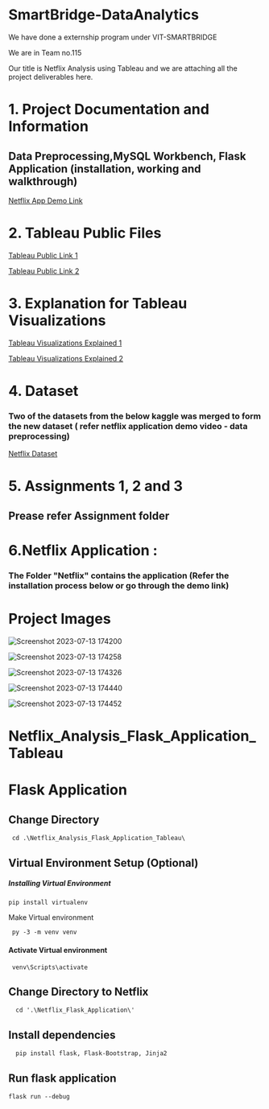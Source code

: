 # SmartBridge-DataAnalytics

We have done a externship program under VIT-SMARTBRIDGE

We are in Team no.115 

Our title is Netflix Analysis using Tableau and we are attaching all the project deliverables here.

# 1. Project Documentation and Information

<h2>Data Preprocessing,MySQL Workbench, Flask Application (installation, working and walkthrough)</h2>
<a href="https://drive.google.com/drive/folders/1n-dNJ223p_NAI5aytF9obrv1po6e_ttt" target="_blank">Netflix App Demo Link</a>


# 2. Tableau Public Files
<a href="https://public.tableau.com/app/profile/harikrishnan.r7355" target="_blank">Tableau Public Link 1</a>

<a href="https://public.tableau.com/app/profile/benoy.joseph" target="_blank">Tableau Public Link 2</a>

# 3. Explanation for Tableau Visualizations

<a href="https://drive.google.com/drive/folders/10Qbe1k94ST4mEU1erdZ8UoFR-_PzrVHO?usp=sharing" target="_blank">Tableau Visualizations Explained 1</a>

<a href="https://drive.google.com/drive/folders/1o2BldfG_byQT7VXSlt4afSPBqL7d9tMg" target="_blank">Tableau Visualizations Explained 2</a>

# 4. Dataset

<h3>Two of the datasets from the below kaggle was merged to form the new dataset ( refer netflix application demo video - data preprocessing) </h3>
<a href="https://www.kaggle.com/datasets/thedevastator/the-ultimate-netflix-tv-shows-and-movies-datasetg" target="_blank">Netflix Dataset</a>

# 5. Assignments 1, 2 and 3
 <h2>Prease refer Assignment folder</h2>

# 6.Netflix Application : 
<h3>The Folder "Netflix" contains the application (Refer the installation process below or go through the demo link) </h3>

# Project Images
![Screenshot 2023-07-13 174200](https://github.com/Harikrish-rrk/Netflix_Analysis_Flask_Application_Tableau/assets/110128554/ca062760-7ef6-4eb6-a39c-a938c5d9c012)


![Screenshot 2023-07-13 174258](https://github.com/Harikrish-rrk/Netflix_Analysis_Flask_Application_Tableau/assets/110128554/b9ad47a8-dbf9-4cb3-86b5-49b121b93d2f)

![Screenshot 2023-07-13 174326](https://github.com/Harikrish-rrk/Netflix_Analysis_Flask_Application_Tableau/assets/110128554/efd3b2e3-9322-4f1c-a7ec-541dc7e3ab65)

![Screenshot 2023-07-13 174440](https://github.com/Harikrish-rrk/Netflix_Analysis_Flask_Application_Tableau/assets/110128554/f111fc80-16e9-4b9d-87c3-d4021b319819)

![Screenshot 2023-07-13 174452](https://github.com/Harikrish-rrk/Netflix_Analysis_Flask_Application_Tableau/assets/110128554/3383ad80-1b0e-43e6-8921-6c2abfae23ee)

# Netflix_Analysis_Flask_Application_Tableau

# Flask Application 

## Change Directory
```
 cd .\Netflix_Analysis_Flask_Application_Tableau\
```
## Virtual Environment Setup (Optional)
##### Installing Virtual Environment
```
pip install virtualenv
```
Make Virtual environment
```
 py -3 -m venv venv
```
#### Activate Virtual environment
```
 venv\Scripts\activate
```
## Change Directory to Netflix
```
  cd '.\Netflix_Flask_Application\'    
```
## Install dependencies
```
  pip install flask, Flask-Bootstrap, Jinja2 
```
## Run flask application 
```
flask run --debug
```
